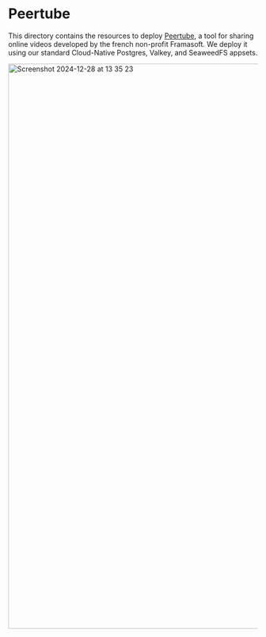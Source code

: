 # Peertube

This directory contains the resources to deploy [Peertube](https://joinpeertube.org/en_US), a tool for sharing online videos developed by the french non-profit Framasoft.
We deploy it using our standard Cloud-Native Postgres, Valkey, and SeaweedFS appsets.

<img width="1141" alt="Screenshot 2024-12-28 at 13 35 23" src="https://github.com/user-attachments/assets/2c501b40-08b6-4267-9c20-c4f09909da90" />
